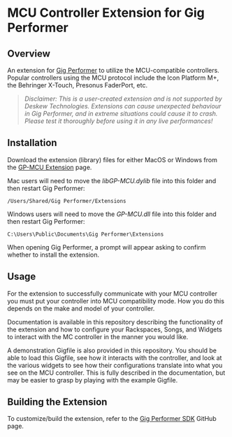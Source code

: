 # MCU Controller Extension for Gig Performer

## Overview

An extension for [Gig Performer](https://gigperformer.com) to utilize the MCU-compatible controllers.  Popular controllers using the MCU protocol include the Icon Platform M+, the Behringer X-Touch, Presonus FaderPort, etc.

> _Disclaimer: This is a user-created extension and is not supported by Deskew Technologies. Extensions can cause unexpected behaviour in Gig Performer, and in extreme situations could cause it to crash. Please test it thoroughly before using it in any live performances!_

## Installation

Download the extension (library) files for either MacOS or Windows from the [GP-MCU Extension](https://github.com/WidnerM/GP-MCU/releases) page.  

Mac users will need to move the _libGP-MCU.dylib_ file into this folder and then restart Gig Performer:
```
/Users/Shared/Gig Performer/Extensions
```
Windows users will need to move the _GP-MCU.dll_ file into this folder and then restart Gig Performer:
```
C:\Users\Public\Documents\Gig Performer\Extensions
```
When opening Gig Performer, a prompt will appear asking to confirm whether to install the extension.

## Usage

For the extension to successfully communicate with your MCU controller you must put your controller into MCU compatibility mode.  How you do this depends on the make and model of your controller.

Documentation is available in this repository describing the functionality of the extension and how to configure your Rackspaces, Songs, and Widgets to interact with the MC controller in the manner you would like.

A demonstration Gigfile is also provided in this repository.  You should be able to load this Gigfile, see how it interacts with the controller, and look at the various widgets to see how their configurations translate into what you see on the MCU controller.  This is fully described in the documentation, but may be easier to grasp by playing with the example Gigfile.

## Building the Extension

To customize/build the extension, refer to the [Gig Performer SDK](https://github.com/gigperformer/gp-sdk) GitHub page.